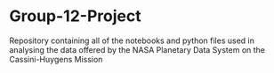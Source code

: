 # Group-12-Project
Repository containing all of the notebooks and python files used in analysing the data offered by the NASA Planetary Data System on the Cassini-Huygens Mission
